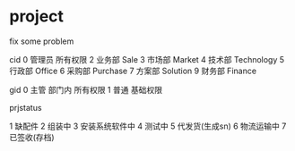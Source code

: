 # project
fix some problem

cid 
0 管理员 所有权限
2 业务部            Sale
3 市场部            Market
4 技术部            Technology
5 行政部            Office
6 采购部            Purchase
7 方案部            Solution
9 财务部            Finance





gid
0 主管  部门内 所有权限
1 普通  基础权限



prjstatus

1 缺配件
2 组装中
3 安装系统软件中
4 测试中
5 代发货(生成sn)
6 物流运输中
7 已签收(存档)